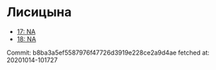 # Лисицына
- [17: NA](17.md)
- [18: NA](18.md)

Commit: b8ba3a5ef5587976f47726d3919e228ce2a9d4ae
 fetched at: 20201014-101727
